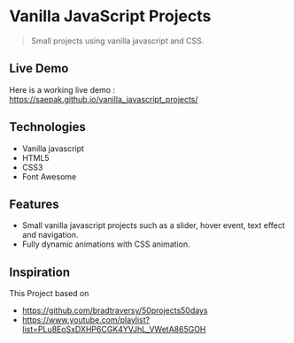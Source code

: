 # Vanilla JavaScript Projects
> Small projects using vanilla javascript and CSS.

## Live Demo
Here is a working live demo :  https://saepak.github.io/vanilla_javascript_projects/


## Technologies
* Vanilla javascript
* HTML5
* CSS3
* Font Awesome


## Features
* Small vanilla javascript projects such as a slider, hover event, text effect and navigation.
* Fully dynamic animations with CSS animation. 


## Inspiration
This Project based on
* https://github.com/bradtraversy/50projects50days
* https://www.youtube.com/playlist?list=PLu8EoSxDXHP6CGK4YVJhL_VWetA865GOH
